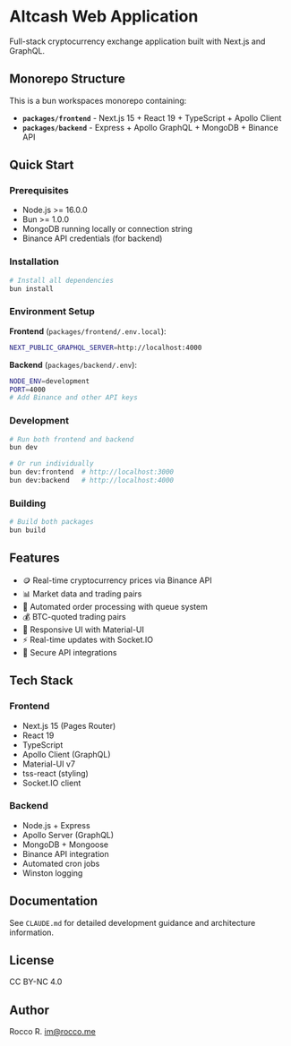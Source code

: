 # Altcash Web Application

Full-stack cryptocurrency exchange application built with Next.js and GraphQL.

## Monorepo Structure

This is a bun workspaces monorepo containing:

- **`packages/frontend`** - Next.js 15 + React 19 + TypeScript + Apollo Client
- **`packages/backend`** - Express + Apollo GraphQL + MongoDB + Binance API

## Quick Start

### Prerequisites

- Node.js >= 16.0.0
- Bun >= 1.0.0
- MongoDB running locally or connection string
- Binance API credentials (for backend)

### Installation

```bash
# Install all dependencies
bun install
```

### Environment Setup

**Frontend** (`packages/frontend/.env.local`):

```bash
NEXT_PUBLIC_GRAPHQL_SERVER=http://localhost:4000
```

**Backend** (`packages/backend/.env`):

```bash
NODE_ENV=development
PORT=4000
# Add Binance and other API keys
```

### Development

```bash
# Run both frontend and backend
bun dev

# Or run individually
bun dev:frontend  # http://localhost:3000
bun dev:backend   # http://localhost:4000
```

### Building

```bash
# Build both packages
bun build
```

## Features

- 🪙 Real-time cryptocurrency prices via Binance API
- 📊 Market data and trading pairs
- 🛒 Automated order processing with queue system
- 💰 BTC-quoted trading pairs
- 📱 Responsive UI with Material-UI
- ⚡ Real-time updates with Socket.IO
- 🔐 Secure API integrations

## Tech Stack

### Frontend

- Next.js 15 (Pages Router)
- React 19
- TypeScript
- Apollo Client (GraphQL)
- Material-UI v7
- tss-react (styling)
- Socket.IO client

### Backend

- Node.js + Express
- Apollo Server (GraphQL)
- MongoDB + Mongoose
- Binance API integration
- Automated cron jobs
- Winston logging

## Documentation

See `CLAUDE.md` for detailed development guidance and architecture information.

## License

CC BY-NC 4.0

## Author

Rocco R. <im@rocco.me>
